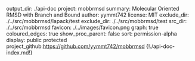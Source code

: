 output_dir: ./api-doc
project: mobbrmsd
summary: Molecular Oriented RMSD with Branch and Bound
author: yymmt742
license: MIT
exclude_dir: ./../src/mobbrmsd/lapack/test
exclude_dir: ./../src/mobbrmsd/test
src_dir: ./../src/mobbrmsd
favicon: ./../images/favicon.png
graph: true
coloured_edges: true
show_proc_parent: false
sort: permission-alpha
display: public
         protected
project_github:https://github.com/yymmt742/mobbrmsd
{!./api-doc-index.md!}
